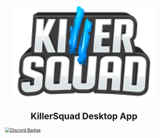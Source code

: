 <p align="center">
  <img width="460" height="300" src="https://github.com/ColinMoulds/KillerSquad-Dekstop-App/blob/master/Docs/Assets/ks-logo-vertical.png?raw=true">
</p>

<h1 align="center">KillerSquad Desktop App</h1>

[![Discord Badge](https://discordapp.com/api/guilds/147866833511251969/embed.png)](https://discord.gg/bXVYBps)
<br>